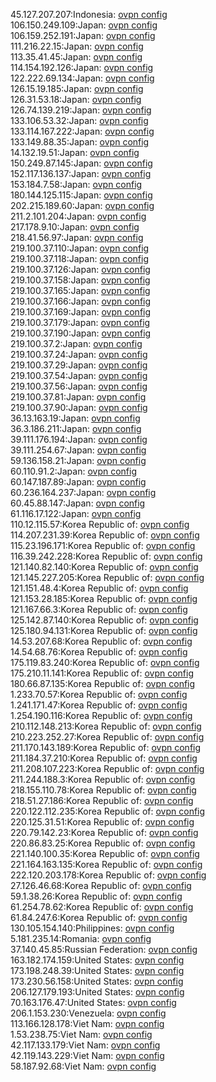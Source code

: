 45.127.207.207:Indonesia: [ovpn config](vpn/45_127_207_207.ovpn)  
106.150.249.109:Japan: [ovpn config](vpn/106_150_249_109.ovpn)  
106.159.252.191:Japan: [ovpn config](vpn/106_159_252_191.ovpn)  
111.216.22.15:Japan: [ovpn config](vpn/111_216_22_15.ovpn)  
113.35.41.45:Japan: [ovpn config](vpn/113_35_41_45.ovpn)  
114.154.192.126:Japan: [ovpn config](vpn/114_154_192_126.ovpn)  
122.222.69.134:Japan: [ovpn config](vpn/122_222_69_134.ovpn)  
126.15.19.185:Japan: [ovpn config](vpn/126_15_19_185.ovpn)  
126.31.53.18:Japan: [ovpn config](vpn/126_31_53_18.ovpn)  
126.74.139.219:Japan: [ovpn config](vpn/126_74_139_219.ovpn)  
133.106.53.32:Japan: [ovpn config](vpn/133_106_53_32.ovpn)  
133.114.167.222:Japan: [ovpn config](vpn/133_114_167_222.ovpn)  
133.149.88.35:Japan: [ovpn config](vpn/133_149_88_35.ovpn)  
14.132.19.51:Japan: [ovpn config](vpn/14_132_19_51.ovpn)  
150.249.87.145:Japan: [ovpn config](vpn/150_249_87_145.ovpn)  
152.117.136.137:Japan: [ovpn config](vpn/152_117_136_137.ovpn)  
153.184.7.58:Japan: [ovpn config](vpn/153_184_7_58.ovpn)  
180.144.125.115:Japan: [ovpn config](vpn/180_144_125_115.ovpn)  
202.215.189.60:Japan: [ovpn config](vpn/202_215_189_60.ovpn)  
211.2.101.204:Japan: [ovpn config](vpn/211_2_101_204.ovpn)  
217.178.9.10:Japan: [ovpn config](vpn/217_178_9_10.ovpn)  
218.41.56.97:Japan: [ovpn config](vpn/218_41_56_97.ovpn)  
219.100.37.110:Japan: [ovpn config](vpn/219_100_37_110.ovpn)  
219.100.37.118:Japan: [ovpn config](vpn/219_100_37_118.ovpn)  
219.100.37.126:Japan: [ovpn config](vpn/219_100_37_126.ovpn)  
219.100.37.158:Japan: [ovpn config](vpn/219_100_37_158.ovpn)  
219.100.37.165:Japan: [ovpn config](vpn/219_100_37_165.ovpn)  
219.100.37.166:Japan: [ovpn config](vpn/219_100_37_166.ovpn)  
219.100.37.169:Japan: [ovpn config](vpn/219_100_37_169.ovpn)  
219.100.37.179:Japan: [ovpn config](vpn/219_100_37_179.ovpn)  
219.100.37.190:Japan: [ovpn config](vpn/219_100_37_190.ovpn)  
219.100.37.2:Japan: [ovpn config](vpn/219_100_37_2.ovpn)  
219.100.37.24:Japan: [ovpn config](vpn/219_100_37_24.ovpn)  
219.100.37.29:Japan: [ovpn config](vpn/219_100_37_29.ovpn)  
219.100.37.54:Japan: [ovpn config](vpn/219_100_37_54.ovpn)  
219.100.37.56:Japan: [ovpn config](vpn/219_100_37_56.ovpn)  
219.100.37.81:Japan: [ovpn config](vpn/219_100_37_81.ovpn)  
219.100.37.90:Japan: [ovpn config](vpn/219_100_37_90.ovpn)  
36.13.163.19:Japan: [ovpn config](vpn/36_13_163_19.ovpn)  
36.3.186.211:Japan: [ovpn config](vpn/36_3_186_211.ovpn)  
39.111.176.194:Japan: [ovpn config](vpn/39_111_176_194.ovpn)  
39.111.254.67:Japan: [ovpn config](vpn/39_111_254_67.ovpn)  
59.136.158.21:Japan: [ovpn config](vpn/59_136_158_21.ovpn)  
60.110.91.2:Japan: [ovpn config](vpn/60_110_91_2.ovpn)  
60.147.187.89:Japan: [ovpn config](vpn/60_147_187_89.ovpn)  
60.236.164.237:Japan: [ovpn config](vpn/60_236_164_237.ovpn)  
60.45.88.147:Japan: [ovpn config](vpn/60_45_88_147.ovpn)  
61.116.17.122:Japan: [ovpn config](vpn/61_116_17_122.ovpn)  
110.12.115.57:Korea Republic of: [ovpn config](vpn/110_12_115_57.ovpn)  
114.207.231.39:Korea Republic of: [ovpn config](vpn/114_207_231_39.ovpn)  
115.23.196.171:Korea Republic of: [ovpn config](vpn/115_23_196_171.ovpn)  
116.39.242.228:Korea Republic of: [ovpn config](vpn/116_39_242_228.ovpn)  
121.140.82.140:Korea Republic of: [ovpn config](vpn/121_140_82_140.ovpn)  
121.145.227.205:Korea Republic of: [ovpn config](vpn/121_145_227_205.ovpn)  
121.151.48.4:Korea Republic of: [ovpn config](vpn/121_151_48_4.ovpn)  
121.153.28.185:Korea Republic of: [ovpn config](vpn/121_153_28_185.ovpn)  
121.167.66.3:Korea Republic of: [ovpn config](vpn/121_167_66_3.ovpn)  
125.142.87.140:Korea Republic of: [ovpn config](vpn/125_142_87_140.ovpn)  
125.180.94.131:Korea Republic of: [ovpn config](vpn/125_180_94_131.ovpn)  
14.53.207.68:Korea Republic of: [ovpn config](vpn/14_53_207_68.ovpn)  
14.54.68.76:Korea Republic of: [ovpn config](vpn/14_54_68_76.ovpn)  
175.119.83.240:Korea Republic of: [ovpn config](vpn/175_119_83_240.ovpn)  
175.210.11.141:Korea Republic of: [ovpn config](vpn/175_210_11_141.ovpn)  
180.66.87.135:Korea Republic of: [ovpn config](vpn/180_66_87_135.ovpn)  
1.233.70.57:Korea Republic of: [ovpn config](vpn/1_233_70_57.ovpn)  
1.241.171.47:Korea Republic of: [ovpn config](vpn/1_241_171_47.ovpn)  
1.254.190.116:Korea Republic of: [ovpn config](vpn/1_254_190_116.ovpn)  
210.112.148.213:Korea Republic of: [ovpn config](vpn/210_112_148_213.ovpn)  
210.223.252.27:Korea Republic of: [ovpn config](vpn/210_223_252_27.ovpn)  
211.170.143.189:Korea Republic of: [ovpn config](vpn/211_170_143_189.ovpn)  
211.184.37.210:Korea Republic of: [ovpn config](vpn/211_184_37_210.ovpn)  
211.208.107.223:Korea Republic of: [ovpn config](vpn/211_208_107_223.ovpn)  
211.244.188.3:Korea Republic of: [ovpn config](vpn/211_244_188_3.ovpn)  
218.155.110.78:Korea Republic of: [ovpn config](vpn/218_155_110_78.ovpn)  
218.51.27.186:Korea Republic of: [ovpn config](vpn/218_51_27_186.ovpn)  
220.122.112.235:Korea Republic of: [ovpn config](vpn/220_122_112_235.ovpn)  
220.125.31.51:Korea Republic of: [ovpn config](vpn/220_125_31_51.ovpn)  
220.79.142.23:Korea Republic of: [ovpn config](vpn/220_79_142_23.ovpn)  
220.86.83.25:Korea Republic of: [ovpn config](vpn/220_86_83_25.ovpn)  
221.140.100.35:Korea Republic of: [ovpn config](vpn/221_140_100_35.ovpn)  
221.164.163.135:Korea Republic of: [ovpn config](vpn/221_164_163_135.ovpn)  
222.120.203.178:Korea Republic of: [ovpn config](vpn/222_120_203_178.ovpn)  
27.126.46.68:Korea Republic of: [ovpn config](vpn/27_126_46_68.ovpn)  
59.1.38.26:Korea Republic of: [ovpn config](vpn/59_1_38_26.ovpn)  
61.254.78.62:Korea Republic of: [ovpn config](vpn/61_254_78_62.ovpn)  
61.84.247.6:Korea Republic of: [ovpn config](vpn/61_84_247_6.ovpn)  
130.105.154.140:Philippines: [ovpn config](vpn/130_105_154_140.ovpn)  
5.181.235.14:Romania: [ovpn config](vpn/5_181_235_14.ovpn)  
37.140.45.85:Russian Federation: [ovpn config](vpn/37_140_45_85.ovpn)  
163.182.174.159:United States: [ovpn config](vpn/163_182_174_159.ovpn)  
173.198.248.39:United States: [ovpn config](vpn/173_198_248_39.ovpn)  
173.230.56.158:United States: [ovpn config](vpn/173_230_56_158.ovpn)  
206.127.179.193:United States: [ovpn config](vpn/206_127_179_193.ovpn)  
70.163.176.47:United States: [ovpn config](vpn/70_163_176_47.ovpn)  
206.1.153.230:Venezuela: [ovpn config](vpn/206_1_153_230.ovpn)  
113.166.128.178:Viet Nam: [ovpn config](vpn/113_166_128_178.ovpn)  
1.53.238.75:Viet Nam: [ovpn config](vpn/1_53_238_75.ovpn)  
42.117.133.179:Viet Nam: [ovpn config](vpn/42_117_133_179.ovpn)  
42.119.143.229:Viet Nam: [ovpn config](vpn/42_119_143_229.ovpn)  
58.187.92.68:Viet Nam: [ovpn config](vpn/58_187_92_68.ovpn)  
